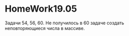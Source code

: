 # HomeWork19.05
Задачи 54, 56,  60.
Не получилось в 60  задаче создать неповторяющиеся числа в массиве.
